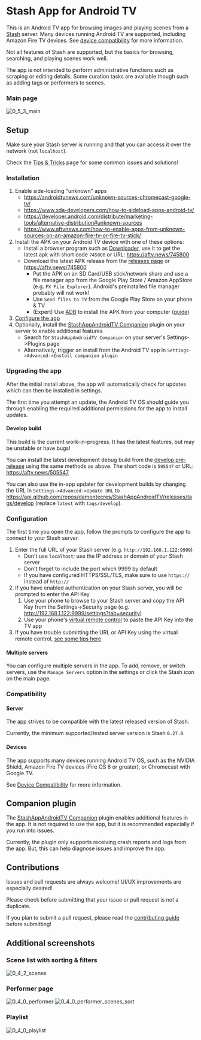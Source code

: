 # Stash App for Android TV

This is an Android TV app for browsing images and playing scenes from a [Stash](https://github.com/stashapp/stash) server. Many devices running Android TV are supported, including Amazon Fire TV devices. See [device compatibility](https://github.com/damontecres/StashAppAndroidTV/wiki/Device-Compatibility) for more information.

Not all features of Stash are supported, but the basics for browsing, searching, and playing scenes work well.

The app is not intended to perform administrative functions such as scraping or editing details. Some curation tasks are available though such as adding tags or performers to scenes.

### Main page
![0_5_3_main](https://github.com/user-attachments/assets/c8d588b8-455a-4ad2-8dda-a79b68680b19)

## Setup

Make sure your Stash server is running and that you can access it over the network (not `localhost`).

Check the [Tips & Tricks](https://github.com/damontecres/StashAppAndroidTV/wiki/Tips-&-Tricks) page for some common issues and solutions!

### Installation

1. Enable side-loading "unknown" apps
    - https://androidtvnews.com/unknown-sources-chromecast-google-tv/
    - https://www.xda-developers.com/how-to-sideload-apps-android-tv/
    - https://developer.android.com/distribute/marketing-tools/alternative-distribution#unknown-sources
    - https://www.aftvnews.com/how-to-enable-apps-from-unknown-sources-on-an-amazon-fire-tv-or-fire-tv-stick/
1. Install the APK on your Android TV device with one of these options:
    - Install a browser program such as [Downloader](https://www.aftvnews.com/downloader/), use it to get the latest apk with short code `745800` or URL: https://aftv.news/745800
    - Download the latest APK release from the [releases page](https://github.com/damontecres/StashAppAndroidTV/releases/latest) or https://aftv.news/745800
        - Put the APK on an SD Card/USB stick/network share and use a file manager app from the Google Play Store / Amazon AppStore (e.g. `FX File Explorer`). Android's preinstalled file manager probably will not work!
        - Use `Send files to TV` from the Google Play Store on your phone & TV
        - (Expert) Use [ADB](https://developer.android.com/studio/command-line/adb) to install the APK from your computer ([guide](https://fossbytes.com/side-load-apps-android-tv/#h-how-to-sideload-apps-on-your-android-tv-using-adb))
1. [Configure the app](#configuration)
1. Optionally, install the [StashAppAndroidTV Companion](https://github.com/damontecres/StashAppAndroidTV-Companion) plugin on your server to enable additional features
    - Search for `StashAppAndroidTV Companion` on your server's Settings->Plugins page
    - Alternatively, trigger an install from the Android TV app in `Settings->Advanced->Install companion plugin`

### Upgrading the app

After the initial install above, the app will automatically check for updates which can then be installed in settings.

The first time you attempt an update, the Android TV OS should guide you through enabling the required additional permissions for the app to install updates.

#### Develop build

This build is the current work-in-progress. It has the latest features, but may be unstable or have bugs!

You can install the latest development debug build from the [develop pre-release](https://github.com/damontecres/StashAppAndroidTV/releases/tag/develop) using the same methods as above. The short code is `505547` or URL: https://aftv.news/505547

You can also use the in-app updater for development builds by changing the URL in `Settings->Advanced->Update URL` to https://api.github.com/repos/damontecres/StashAppAndroidTV/releases/tags/develop (replace `latest` with `tags/develop`).

### Configuration

The first time you open the app, follow the prompts to configure the app to connect to your Stash server.

1. Enter the full URL of your Stash server (e.g. `http://192.168.1.122:9999`)
    - Don't use `localhost`; use the IP address or domain of your Stash server
    - Don't forget to include the port which 9999 by default
    - If you have configured HTTPS/SSL/TLS, make sure to use `https://` instead of `http://`
1. If you have enabled authentication on your Stash server, you will be prompted to enter the API Key
    1. Use your phone to browse to your Stash server and copy the API Key from the Settings->Security page (e.g. http://192.168.1.122:9999/settings?tab=security)
    1. Use your phone's [virtual remote control](https://support.google.com/chromecast/answer/11221499) to paste the API Key into the TV app
1. If you have trouble submitting the URL or API Key using the virtual remote control, [see some tips here](https://github.com/damontecres/StashAppAndroidTV/wiki/Tips-&-Tricks#i-cant-submit-the-server-url-when-using-a-remote-phone-app)

#### Multiple servers

You can configure multiple servers in the app. To add, remove, or switch servers, use the `Manage Servers` option in the settings or click the Stash icon on the main page.

### Compatibility

#### Server

The app strives to be compatible with the latest released version of Stash.

Currently, the minimum supported/tested server version is Stash `0.27.0`.

#### Devices

The app supports many devices running Android TV OS, such as the NVIDIA Shield, Amazon Fire TV devices (Fire OS 6 or greater), or Chromecast with Google TV.

See [Device Compatibility](https://github.com/damontecres/StashAppAndroidTV/wiki/Device-Compatibility) for more information.

## Companion plugin

The [StashAppAndroidTV Companion](https://github.com/damontecres/StashAppAndroidTV-Companion) plugin enables additional features in the app. It is not required to use the app, but it is recommended especially if you run into issues.

Currently, the plugin only supports receiving crash reports and logs from the app. But, this can help diagnose issues and improve the app.

## Contributions

Issues and pull requests are always welcome! UI/UX improvements are especially desired!

Please check before submitting that your issue or pull request is not a duplicate.

If you plan to submit a pull request, please read the [contributing guide](CONTRIBUTING.md) before submitting!

## Additional screenshots

### Scene list with sorting & filters

![0_4_2_scenes](https://github.com/user-attachments/assets/438fe917-1ea0-4f65-9c96-ddd2ace0504a)

### Performer page
![0_4_0_performer](https://github.com/user-attachments/assets/16ae2514-6b00-425a-82a2-9db0f4de51d6)
![0_4_0_performer_scenes_sort](https://github.com/user-attachments/assets/c5b4e89b-b4de-4499-88a1-828eeda1b550)

### Playlist
![0_4_0_playlist](https://github.com/user-attachments/assets/f06b0ce3-82fe-4cbd-a8b5-c2213d8c33f7)
